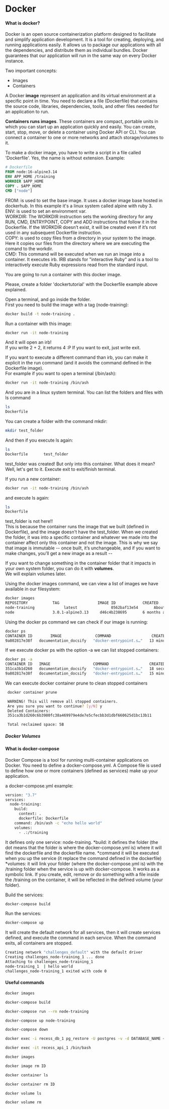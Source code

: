 # Docker

#### What is docker?

 Docker is an open source containerization platform designed to facilitate and simplify application development. It is a tool for creating, deploying, and running applications easily. It allows us to package our applications with all the dependencies, and distribute them as individual bundles. Docker guarantees that our application will run in the same way on every Docker instance.

 Two important concepts:
 - Images
 - Containers

A Docker **image** represent an application and its virtual environment at a specific point in time. You need to declare a file (Dockerfile) that contains the source code, libraries, dependencies, tools, and other files needed for an application to run. 

**Containers runs images**. These containers are compact, portable units in which you can start up an application quickly and easily.
 You can create, start, stop, move, or delete a container using Docker API or CLI. You can connect a container to one or more networks and attach storage/volumes to it.

To make a docker image, you have to write a script in a file called 'Dockerfile'. Yes, the name is without extension. Example:

```dockerfile
# Dockerfile
FROM node:16-alpine3.14 
ENV APP_HOME /training 
WORKDIR $APP_HOME
COPY . $APP_HOME 
CMD ["node"]
```
FROM: is used to set the base image. It uses a docker image base hosted in dockerhub. In this example it's a linux system called alpine with ruby 3.  
ENV: is used to set an environment var.  
WORKDIR: The WORKDIR instruction sets the working directory for any RUN, CMD, ENTRYPOINT, COPY and ADD instructions that follow it in the Dockerfile. If the WORKDIR doesn’t exist, it will be created even if it’s not used in any subsequent Dockerfile instruction.  
COPY: is used to copy files from a directory in your system to the image. Here it copies our files from the directory where we are executing the comand to the workdir.  
CMD: This command will be executed when we run an image into a container. It executes irb. IRB stands for "interactive Ruby" and is a tool to interactively execute Ruby expressions read from the standard input.

You are going to run a container with this docker image. 

Please, create a folder 'dockertutorial' with the Dockerfile example above explained.

Open a terminal, and go inside the folder.  
First you need to build the image with a tag (node-training):
```bash
docker build -t node-training .
```

Run a container with this image:
 ```bash
 docker run -it node-training
 ```
And it will open an irb!  
If you write 2 + 2, it returns 4 :P
If you want to exit, just write exit.

If you want to execute a different command than irb, you can make it explicit in the run command (and it avoids the command defined in the Dockerfile image).  
For example if you want to open a terminal (/bin/ash):
```bash
docker run -it node-training /bin/ash
```

And you are in a linux system terminal.
You can list the folders and files with ls command
```bash 
ls
Dockerfile          
```

You can create a folder with the command mkdir:
```bash 
mkdir test_folder
```

And then if you execute ls again:
```bash 
ls
Dockerfile       test_folder
```
test_folder was created! But only into this container. What does it mean? Well, let's get to it.
Execute exit to exit/finish terminal.

If you run a new container:
```bash
docker run -it node-training /bin/ash
```

and execute ls again:
```bash 
ls
Dockerfile        
```
test_folder is not here!!  
This is because the container runs the image that we built (defined in Dockerfile), and the image doesn't have the test_folder. When we created the folder, it was into a specific container and whatever we made into the container affect only this container and not the image. This is why we say that image is immutable -- once built, it’s unchangeable, and if you want to make changes, you’ll get a new image as a result --

If you want to change something in the container folder that it impacts in your own system folder, you can do it with **volumes**.  
We will explain volumes later.

Using the docker images command, we can view a list of images we have available in our filesystem:
```bash 
docker images
REPOSITORY           TAG                 IMAGE ID            CREATED             SIZE
node-training             latest               0562baf13e54       About an hour ago   60MB
node                 3.0.1-alpine3.13     d46c4b238695       6 months ago        60MB
```

Using the docker ps command we can check if our image is running:
```bash
docker ps
CONTAINER ID        IMAGE               COMMAND                  CREATED             STATUS              PORTS                               NAMES
9a802817e38f   documentation_docsify   "docker-entrypoint.s…"   13 minutes ago   Up 13 minutes   0.0.0.0:4005->4005/tcp, :::4005->4005/tcp   documentation_docsify_1
```

If we execute docker ps with the option -a we can list stopped containers:

```bash
docker ps -a
CONTAINER ID   IMAGE                   COMMAND                  CREATED          STATUS                      PORTS                                       NAMES
351ca3b1d260   documentation_docsify   "docker-entrypoint.s…"   18 seconds ago   Exited (0) 15 seconds ago                                               documentation_docsify_run_717c38a3a5c7
9a802817e38f   documentation_docsify   "docker-entrypoint.s…"   15 minutes ago   Up 15 minutes               0.0.0.0:4005->4005/tcp, :::4005->4005/tcp   documentation_docsify_1
```

We can execute docker container prune to clean stopped containers
```bash
 docker container prune

 WARNING! This will remove all stopped containers.
 Are you sure you want to continue? [y/N] y
 Deleted Containers:
 351ca3b1d260c6b3980fc38a469979e4de7e5cfecbb3d1dbf660625d1bc13b11

 Total reclaimed space: 5B
```
##### Docker Volumes

#### What is docker-compose

 Docker Compose is a tool for running multi-container applications on Docker. You need to define a docker-compose.yml. A Compose file is used to define how one or more containers (defined as services) make up your application.

a docker-compose.yml example:
```bash
version: "3.7"
services:
  node-training:
    build:
      context: .
      dockerfile: Dockerfile
    command: /bin/ash -c "echo hello world"
    volumes:
      - .:/training
```
It defines only one service: node-training.
*build: it defines the folder (the dot means that the folder is where the docker-compose.yml is) where it will find the dockerfile and the dockerfile name.
*command it will be executed when you up the service (it replace the command defined in the dockerfile)
*volumes: it will link your folder (where the docker-compose.yml is) with the /training folder when the service is up with docker-compose. It works as a symbolic link. If you create, edit, remove or do something with a file inside the /training on the container, it will be reflected in the defined volume (your folder).


Build the services:
```bash
docker-compose build
```

Run the services:
```bash
docker-compose up
```

It will create the default network for all services, then it will create services defined, and execute the command in each service. When the command exits, all containers are stopped.
```bash
Creating network "challenges_default" with the default driver
Creating challenges_node-training_1 ... done
Attaching to challenges_node-training_1
node-training_1  | hello world
challenges_node-training_1 exited with code 0
```



#### Useful commands

```bash
docker images 
```
```bash
docker-compose build
```
```bash
docker-compose run --rm node-training 
```
```bash
docker-compose up node-training
```
```bash
docker-compose down
```
```bash
docker exec -i recess_db_1 pg_restore -U postgres -v -d DATABASE_NAME < ../local-backup-database_jan_10_2021-202109281455
```
```bash
docker exec -it recess_api_1 /bin/bash
```
```bash
docker images
```
```bash
docker image rm ID
```
```bash
docker container ls
```
```bash
docker container rm ID
```
```bash
docker volume ls
```
```bash
docker volume rm
```
